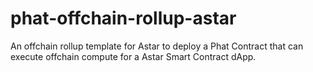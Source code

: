 # phat-offchain-rollup-astar
An offchain rollup template for Astar to deploy a Phat Contract that can execute offchain compute for a Astar Smart Contract dApp.
